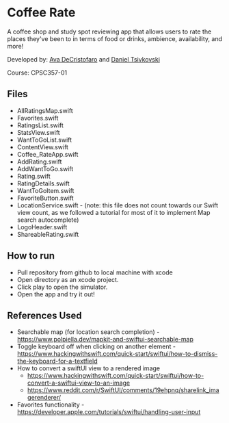 # Coffee Rate
A coffee shop and study spot reviewing app that allows users to rate the places they've been to in terms of food or drinks, ambience, availability, and more!

Developed by: [Ava DeCristofaro](https://github.com/avadecrist/) and [Daniel Tsivkovski](https://github.com/dtsivkovski/)

Course: CPSC357-01

## Files
- AllRatingsMap.swift
- Favorites.swift
- RatingsList.swift
- StatsView.swift
- WantToGoList.swift
- ContentView.swift
- Coffee_RateApp.swift
- AddRating.swift
- AddWantToGo.swift
- Rating.swift
- RatingDetails.swift
- WantToGoItem.swift
- FavoriteButton.swift
- LocationService.swift - (note: this file does not count towards our Swift view count, as we followed a tutorial for most of it to implement Map search autocomplete)
- LogoHeader.swift
- ShareableRating.swift

## How to run
- Pull repository from github to local machine with xcode
- Open directory as an xcode project.
- Click play to open the simulator.
- Open the app and try it out!

## References Used
- Searchable map (for location search completion) - https://www.polpiella.dev/mapkit-and-swiftui-searchable-map
- Toggle keyboard off when clicking on another element - https://www.hackingwithswift.com/quick-start/swiftui/how-to-dismiss-the-keyboard-for-a-textfield
- How to convert a swiftUI view to a rendered image
     - https://www.hackingwithswift.com/quick-start/swiftui/how-to-convert-a-swiftui-view-to-an-image
     - https://www.reddit.com/r/SwiftUI/comments/19ehpnq/sharelink_imagerenderer/
- Favorites functionality - https://developer.apple.com/tutorials/swiftui/handling-user-input
